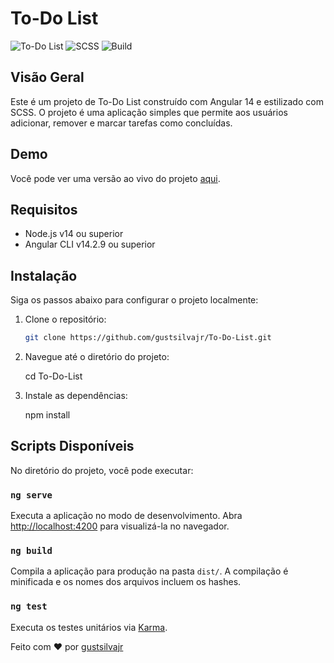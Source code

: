 # To-Do List

![To-Do List](https://img.shields.io/badge/Angular-14.2.0-red)
![SCSS](https://img.shields.io/badge/SCSS-C6538C)
![Build](https://img.shields.io/github/deployments/gustsilvajr/To-Do-List/github-pages)

## Visão Geral

Este é um projeto de To-Do List construído com Angular 14 e estilizado com SCSS. O projeto é uma aplicação simples que permite aos usuários adicionar, remover e marcar tarefas como concluídas. 

## Demo

Você pode ver uma versão ao vivo do projeto [aqui](https://gustsilvajr.github.io/To-Do-List/).

## Requisitos

- Node.js v14 ou superior
- Angular CLI v14.2.9 ou superior

## Instalação

Siga os passos abaixo para configurar o projeto localmente:

1. Clone o repositório:

   ```sh
   git clone https://github.com/gustsilvajr/To-Do-List.git

2. Navegue até o diretório do projeto:
   
   cd To-Do-List

3. Instale as dependências:
   
   npm install


## Scripts Disponíveis

No diretório do projeto, você pode executar:

### `ng serve`

Executa a aplicação no modo de desenvolvimento.
Abra [http://localhost:4200](http://localhost:4200) para visualizá-la no navegador.

### `ng build`

Compila a aplicação para produção na pasta `dist/`.
A compilação é minificada e os nomes dos arquivos incluem os hashes.

### `ng test`

Executa os testes unitários via [Karma](https://karma-runner.github.io).

Feito com ❤️ por [gustsilvajr](https://github.com/gustsilvajr)


